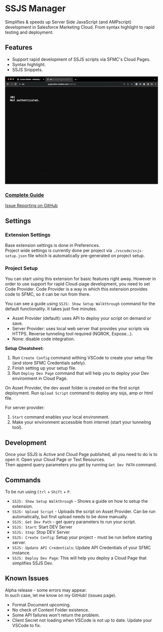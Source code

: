 # SSJS Manager

Simplifies & speeds up Server Side JavaScript (and AMPscript) development in Salesforce Marketing Cloud.
From syntax highlight to rapid testing and deployment.

## Features

- Support rapid development of SSJS scripts via SFMC's Cloud Pages.
- Syntax highlight.
- SSJS Snippets.

![SSJS Manager](https://raw.githubusercontent.com/FiB3/ssjs-vsc/main/images/ssjs-vsc-demo1.2.gif)

### [Complete Guide](https://fib3.github.io/ssjs-vsc/)
[Issue Reporting on GitHub](https://github.com/FiB3/ssjs-vsc/issues)

## Settings

### Extension Settings

Base extension settings is done in Preferences.  
Project wide settings is currently done per project via `./vscode/ssjs-setup.json` file which is automatically pre-generated on project setup.

### Project Setup

You can start using this extension for basic features right away. However in order to use support for rapid Cloud-page development, you need to set Code Provider. Code Provider is a way in which this extension provides code to SFMC, so it can be run from there.

You can see a guide using `SSJS: Show Setup Walkthrough` command for the default functionality. It takes just five minutes.

- Asset Provider (default): uses API to deploy your script on demand or save.
- Server Provider: uses local web server that provides your scripts via HTTPS. Reverse tunneling tool required (NGROK, Expose...).
- None: disable code integration.

**Setup Cheatsheet:**
1) Run `Create Config` command withing VSCode to create your setup file (and store SFMC Credentials safely).
2) Finish setting up your setup file.
3) Run `Deploy Dev Page` command that will help you to deploy your Dev environment in Cloud Page.

On Asset Provider, the dev asset folder is created on the first script deployment. Run `Upload Script` command to deploy any ssjs, amp or html file.

For server provider:

1) `Start` command enables your local environment.
2) Make your environment accessible from internet (start your tunneling tool).

## Development

Once your SSJS is Active and Cloud Page published, all you need to do is to open it. Open your Cloud Page or Text Resources.  
Then append query parameters you get by running `Get Dev PATH` command.

## Commands

To be run using `Ctrl` + `Shift` + `P`.

- `SSJS: Show Setup Walkthrough` - Shows a guide on how to setup the extension.
- `SSJS: Upload Script` - Uploads the script on Asset Provider. Can be run automatically, but first upload needs to be done manually.
- `SSJS: Get Dev Path` - get query parameters to run your script.
- `SSJS: Start`: Start DEV Server
- `SSJS: Stop`: Stop DEV Server
- `SSJS: Create Config`: Setup your project - must be run before starting server.
- `SSJS: Update API Credentials`: Update API Credentials of your SFMC instance.
- `SSJS: Deploy Dev Page`: This will help you deploy a Cloud Page that simplifies SSJS Dev.

## Known Issues

Alpha release - some errors may appear.  
In such case, let me know on my GitHub! (issues page).

- Format Document upcoming.
- No check of Content Folder existence.
- Some API failures won't return the problem.
- Client Secret not loading when VSCode is not up to date. Update your VSCode to fix.